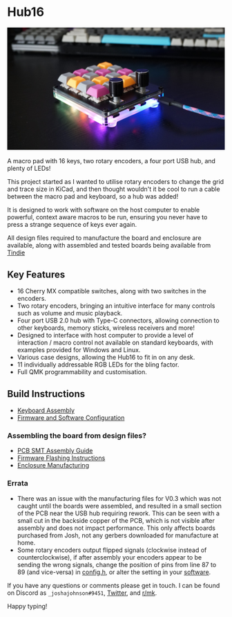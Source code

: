 # Hub16

![Hub16 assembled](Documents/imgs/nice-1.JPG)

A macro pad with 16 keys, two rotary encoders, a four port USB hub, and plenty of LEDs!

This project started as I wanted to utilise rotary encoders to change the grid and trace size in KiCad, and then thought wouldn't it be cool to run a cable between the macro pad and keyboard, so a hub was added! 

It is designed to work with software on the host computer to enable powerful, context aware macros to be run, ensuring you never have to press a strange sequence of keys ever again. 

All design files required to manufacture the board and enclosure are available, along with assembled and tested boards being available from [Tindie](https://www.tindie.com/products/joshajohnson/hub16-programmable-macro-keyboard/) 

## Key Features
* 16 Cherry MX compatible switches, along with two switches in the encoders. 
* Two rotary encoders, bringing an intuitive interface for many controls such as volume and music playback.
* Four port USB 2.0 hub with Type-C connectors, allowing connection to other keyboards, memory sticks, wireless receivers and more! 
* Designed to interface with host computer to provide a level of interaction / macro control not available on standard keyboards, with examples provided for Windows and Linux. 
* Various case designs, allowing the Hub16 to fit in on any desk. 
* 11 individually addressable RGB LEDs for the bling factor. 
* Full QMK programmability and customisation. 

## Build Instructions
* [Keyboard Assembly](Documents/keyboard-assembly.md)
* [Firmware and Software Configuration](Documents/firmware-software-config.md) 

### Assembling the board from design files? 
* [PCB SMT Assembly Guide](Documents/smt-assembly.md)
* [Firmware Flashing Instructions](Documents/firmware-install.md)
* [Enclosure Manufacturing](Documents/enclosure-manufacturing.md)

### Errata
* There was an issue with the manufacturing files for V0.3 which was not caught until the boards were assembled, and resulted in a small section of the PCB near the USB hub requiring rework. This can be seen with a small cut in the backside copper of the PCB, which is not visible after assembly and does not impact performance. This only affects boards purchased from Josh, not any gerbers downloaded for manufacture at home.
* Some rotary encoders output flipped signals (clockwise instead of counterclockwise), if after assembly your encoders appear to be sending the wrong signals, change the position of pins from line 87 to 89 (and vice-versa) in [config.h](Firmware/hub16/config.h), or alter the setting in your [software](Software).

If you have any questions or comments please get in touch. I can be found on Discord as `_joshajohnson#9451`, [Twitter](https://twitter.com/_joshajohnson), and [r/mk](https://www.reddit.com/user/_joshajohnson). 

Happy typing!
